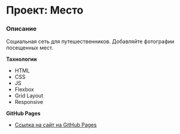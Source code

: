 # Проект: Место

### Описание

Социальная сеть для путешественников. Добавляйте фотографии посещенных мест.

**Тахнологии**

- HTML
- CSS
- JS
- Flexbox
- Grid Layout
- Responsive

**GitHub Pages**

- [Ссылка на сайт на GitHub Pages](https://yurikze.github.io/)
